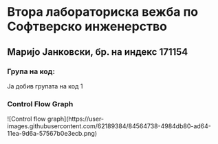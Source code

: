 <h1>Втора лабораториска вежба по Софтверско инженерство</h1>
<h2>Маријо Јанковски, бр. на индекс 171154</h2>
<h3>Група на код:</h3>
<p>Ја добив групата на код 1</p>
<h3>Control Flow Graph</h3>
![Control flow graph](https://user-images.githubusercontent.com/62189384/84564738-4984db80-ad64-11ea-9d6a-57567b0e3ecb.png)
